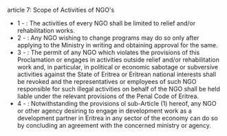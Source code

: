 article 7: Scope of Activities of NGO&#39;s 

<ul>
			<li>1 - : The activities of every NGO shall be limited to relief and&#x2F;or rehabilitation works. <ul>
			</ul></li>			<li>2 - : Any NGO wishing to change programs may do so only after applying to the Ministry in writing and obtaining approval for the same. <ul>
			</ul></li>			<li>3 - : The permit of any NGO which violates the provisions of this Proclamation or engages in activities outside relief and&#x2F;or rehabilitation work and, in particular, in political or economic sabotage or subversive activities against the State of Eritrea or Eritrean national interests shall be revoked and the representatives or employees of such NGO responsible for such illegal activities on behalf of the NGO shall be held liable under the relevant provisions of the Penal Code of Eritrea. <ul>
			</ul></li>			<li>4 - : Notwithstanding the provisions ol sub-Article (1) hereof, any NGO or other agency desiring to engage in development work as a development partner in Eritrea in any sector of the economy can do so by concluding an agreement with the concerned ministry or agency.<ul>
			</ul></li></ul>